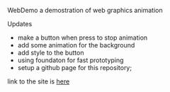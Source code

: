 WebDemo
a demostration of web graphics animation

Updates
* make a button when press to stop animation
* add some animation for the background
* add style to the button
* using foundaton for fast prototyping
* setup a github page for this repository;

link to the site is [here](https://fnspecter69.github.io/Webdemo/)